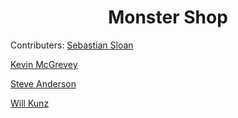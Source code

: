 <h1 align = center> Monster Shop </h1> 

Contributers: 
[Sebastian Sloan](https://github.com/sasloan) 

[Kevin McGrevey](https://github.com/kmcgrevey) 

[Steve Anderson](https://github.com/alerrian) 

[Will Kunz](https://github.com/willkunz13)
